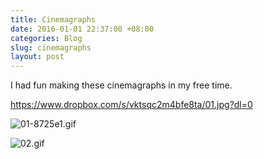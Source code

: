 ```yaml
---
title: Cinemagraphs
date: 2016-01-01 22:37:00 +08:00
categories: Blog
slug: cinemagraphs
layout: post
---
```


<!--<div class="box box-purple">Description</div>-->

<p>I had fun making these cinemagraphs in my free time.</p>

https://www.dropbox.com/s/vktsqc2m4bfe8ta/01.jpg?dl=0

![01-8725e1.gif](/uploads/01-8725e1.gif)

![02.gif](/uploads/02.gif)

<div class="whitespace"></div>